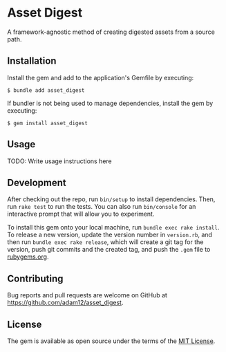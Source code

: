 # Asset Digest

A framework-agnostic method of creating digested assets from a source path.

## Installation

Install the gem and add to the application's Gemfile by executing:

    $ bundle add asset_digest

If bundler is not being used to manage dependencies, install the gem by executing:

    $ gem install asset_digest

## Usage

TODO: Write usage instructions here

## Development

After checking out the repo, run `bin/setup` to install dependencies. Then, run `rake test` to run the tests. You can also run `bin/console` for an interactive prompt that will allow you to experiment.

To install this gem onto your local machine, run `bundle exec rake install`. To release a new version, update the version number in `version.rb`, and then run `bundle exec rake release`, which will create a git tag for the version, push git commits and the created tag, and push the `.gem` file to [rubygems.org](https://rubygems.org).

## Contributing

Bug reports and pull requests are welcome on GitHub at https://github.com/adam12/asset_digest.

## License

The gem is available as open source under the terms of the [MIT License](https://opensource.org/licenses/MIT).
